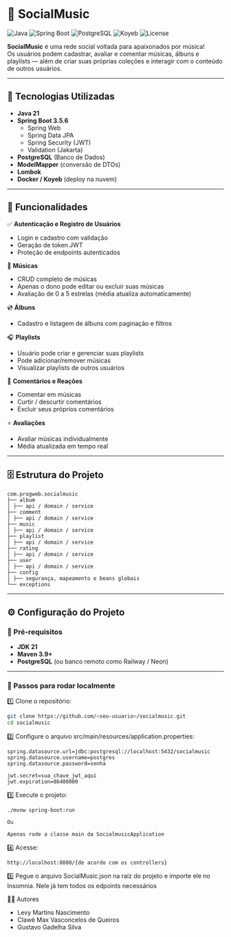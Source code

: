 # 🎵 SocialMusic

![Java](https://img.shields.io/badge/Java-21-red?logo=openjdk)
![Spring Boot](https://img.shields.io/badge/Spring_Boot-3.5.6-green?logo=springboot)
![PostgreSQL](https://img.shields.io/badge/PostgreSQL-Database-blue?logo=postgresql)
![Koyeb](https://img.shields.io/badge/Deploy-Koyeb-orange?logo=koyeb)
![License](https://img.shields.io/badge/license-MIT-lightgrey)

**SocialMusic** é uma rede social voltada para apaixonados por música!  
Os usuários podem cadastrar, avaliar e comentar músicas, álbuns e playlists — além de criar suas próprias coleções e interagir com o conteúdo de outros usuários.

---

## 🚀 Tecnologias Utilizadas

- **Java 21**
- **Spring Boot 3.5.6**
    - Spring Web
    - Spring Data JPA
    - Spring Security (JWT)
    - Validation (Jakarta)
- **PostgreSQL** (Banco de Dados)
- **ModelMapper** (conversão de DTOs)
- **Lombok**
- **Docker / Koyeb** (deploy na nuvem)

---

## 🧩 Funcionalidades

✅ **Autenticação e Registro de Usuários**
- Login e cadastro com validação
- Geração de token JWT
- Proteção de endpoints autenticados

🎵 **Músicas**
- CRUD completo de músicas
- Apenas o dono pode editar ou excluir suas músicas
- Avaliação de 0 a 5 estrelas (média atualiza automaticamente)

💿 **Álbuns**
- Cadastro e listagem de álbuns com paginação e filtros

🎧 **Playlists**
- Usuário pode criar e gerenciar suas playlists
- Pode adicionar/remover músicas
- Visualizar playlists de outros usuários

💬 **Comentários e Reações**
- Comentar em músicas
- Curtir / descurtir comentários
- Excluir seus próprios comentários

⭐ **Avaliações**
- Avaliar músicas individualmente
- Média atualizada em tempo real

---

## 🗄️ Estrutura do Projeto

```
com.progweb.socialmusic
├── album
│ ├── api / domain / service
├── comment
│ ├── api / domain / service
├── music
│ ├── api / domain / service
├── playlist
│ ├── api / domain / service
├── rating
│ ├── api / domain / service
├── user
│ ├── api / domain / service
├── config
│ ├── segurança, mapeamento e beans globais
└── exceptions
```
---

## ⚙️ Configuração do Projeto

### 🧠 Pré-requisitos

- **JDK 21**
- **Maven 3.9+**
- **PostgreSQL** (ou banco remoto como Railway / Neon)

---

### 🔧 Passos para rodar localmente

1️⃣ Clone o repositório:
```bash
git clone https://github.com/<seu-usuario>/socialmusic.git
cd socialmusic
```

2️⃣ Configure o arquivo src/main/resources/application.properties:

```
spring.datasource.url=jdbc:postgresql://localhost:5432/socialmusic
spring.datasource.username=postgres
spring.datasource.password=senha

jwt.secret=sua_chave_jwt_aqui
jwt.expiration=86400000
```
3️⃣ Execute o projeto:

```
./mvnw spring-boot:run

Ou

Apenas rode a classe main da SocialmusicApplication
```
4️⃣ Acesse:

```
http://localhost:8080/{de acordo com os controllers}
```

5️⃣ Pegue o arquivo SocialMusic.json na raíz do projeto e importe ele no Insomnia. Nele já tem todos os edpoints necessários

🧑‍💻 Autores

- Levy Martins Nascimento
- Clawê Max Vasconcelos de Queiros
- Gustavo Gadelha Silva


